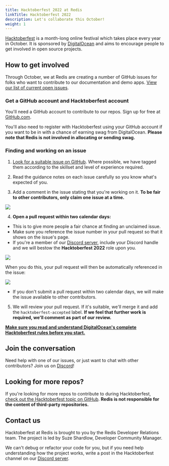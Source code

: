 ```yaml
---
title: Hacktoberfest 2022 at Redis
linkTitle: Hacktoberfest 2022
description: Let's collaborate this October!
weight: 1
---
```


[Hacktoberfest](https://hacktoberfest.com/) is a month-long online festival which takes place every year in October. It is sponsored by [DigitalOcean](https://www.digitalocean.com/) and aims to encourage people to get involved in open source projects.

## How to get involved
Through October, we at Redis are creating a number of GitHub issues for folks who want to contribute to our documentation and demo apps. [View our list of current open issues](https://github.com/search?q=user%3Aredislabs-training+user%3Aredis+user%3Aredis-developer+user%3ANodeRedis+label%3Ahacktoberfest&type=Issues).

### Get a GitHub account and Hacktoberfest account
You'll need a GitHub account to contribute to our repos. Sign up for free at [GitHub.com](https://github.com/).

You'll also need to register with Hacktoberfest using your GitHub account if you want to be in with a chance of earning swag from DigitalOcean. **Please note that Redis is not involved in allocating or sending swag.**

### Finding and working on an issue
1. [Look for a suitable issue on GitHub](https://github.com/search?q=user%3Aredislabs-training+user%3Aredis+user%3Aredis-developer+user%3ANodeRedis+label%3Ahacktoberfest&type=Issues). Where possible, we have tagged them according to the skillset and level of experience required.

2. Read the guidance notes on each issue carefully so you know what's expected of you.

3. Add a comment in the issue stating that you're working on it. **To be fair to other contributors, only claim one issue at a time.**

<img src="../images/asking_for_assignment.png">

4. **Open a pull request within two calendar days:**

- This is to give more people a fair chance at finding an unclaimed issue.
- Make sure you reference the issue number in your pull request so that it shows on the issue's page.
- If you're a member of our [Discord server](https://discord.gg/redis), include your Discord handle and we will bestow the **Hacktoberfest 2022** role upon you.

<img src="../images/pull_request.png">

When you do this, your pull request will then be automatically referenced in the issue:

<img src="../images/mention_issue_in_pr.png">

- If you don't submit a pull request within two calendar days, we will make the issue available to other contributors.

5. We will review your pull request. If it's suitable, we'll merge it and add the `hacktoberfest-accepted` label. **If we feel that further work is required, we'll comment as part of our review.**

**[Make sure you read and understand DigitalOcean's complete Hacktoberfest rules before you start.](https://hacktoberfest.com/participation/#pr-mr-details)**

## Join the conversation
Need help with one of our issues, or just want to chat with other contributors? Join us on [Discord](https://discord.gg/redis)!

## Looking for more repos?
If you're looking for more repos to contribute to during Hacktoberfest, [check out the Hacktoberfest topic on GitHub](https://github.com/topics/hacktoberfest). **Redis is not responsible for the content of third-party repositories.**

## Contact us

Hacktoberfest at Redis is brought to you by the Redis Developer Relations team.  The project is led by Suze Shardlow, Developer Community Manager.

We can't debug or refactor your code for you, but if you need help understanding how the project works, write a post in the Hacktoberfest channel on our [Discord server](https://discord.gg/redis).
